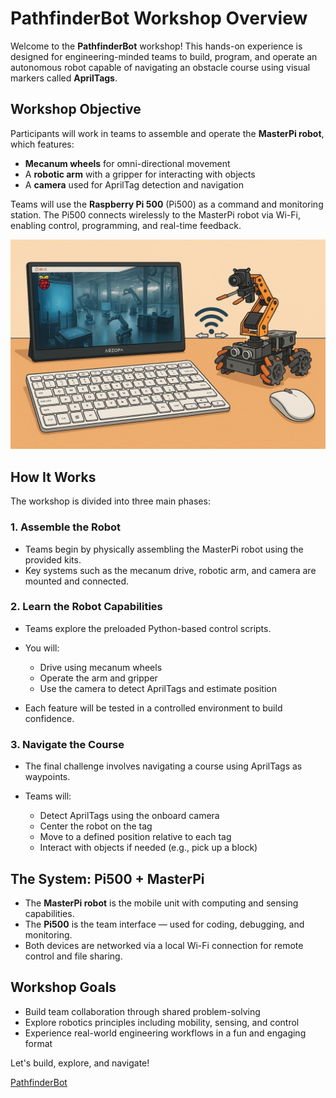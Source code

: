 # PathfinderBot Workshop Overview

Welcome to the **PathfinderBot** workshop! This hands-on experience is designed for engineering-minded teams to build, program, and operate an autonomous robot capable of navigating an obstacle course using visual markers called **AprilTags**.

## Workshop Objective

Participants will work in teams to assemble and operate the **MasterPi robot**, which features:

* **Mecanum wheels** for omni-directional movement
* A **robotic arm** with a gripper for interacting with objects
* A **camera** used for AprilTag detection and navigation

Teams will use the **Raspberry Pi 500** (Pi500) as a command and monitoring station. The Pi500 connects wirelessly to the MasterPi robot via Wi-Fi, enabling control, programming, and real-time feedback.

<img src="https://github.com/stemoutreach/PathfinderBot/blob/main/zzimages/PathfinerBotWorkshop.jpg" width="600" > 

## How It Works

The workshop is divided into three main phases:

### 1. Assemble the Robot

* Teams begin by physically assembling the MasterPi robot using the provided kits.
* Key systems such as the mecanum drive, robotic arm, and camera are mounted and connected.

### 2. Learn the Robot Capabilities

* Teams explore the preloaded Python-based control scripts.
* You will:

  * Drive using mecanum wheels
  * Operate the arm and gripper
  * Use the camera to detect AprilTags and estimate position
* Each feature will be tested in a controlled environment to build confidence.

### 3. Navigate the Course

* The final challenge involves navigating a course using AprilTags as waypoints.
* Teams will:

  * Detect AprilTags using the onboard camera
  * Center the robot on the tag
  * Move to a defined position relative to each tag
  * Interact with objects if needed (e.g., pick up a block)

## The System: Pi500 + MasterPi

* The **MasterPi robot** is the mobile unit with computing and sensing capabilities.
* The **Pi500** is the team interface — used for coding, debugging, and monitoring.
* Both devices are networked via a local Wi-Fi connection for remote control and file sharing.

## Workshop Goals

* Build team collaboration through shared problem-solving
* Explore robotics principles including mobility, sensing, and control
* Experience real-world engineering workflows in a fun and engaging format

Let's build, explore, and navigate!

[PathfinderBot](https://github.com/stemoutreach/PathfinderBot/README.md)
